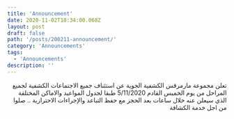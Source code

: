 ```yaml
---
title: 'Announcement'
date: 2020-11-02T18:34:00.068Z
layout: post
draft: false
path: '/posts/200211-announcement/'
category: 'Announcements'
tags:
  - 'Announcements'
description: ''
---
```


<div dir="rtl">

تعلن مجموعة مارمرقس الكشفية الجوية عن استئناف جميع الاجتماعات الكشفية لجميع المراحل من يوم الخميس القادم  5/11/2020 طبقا لجدول المواعيد والاماكن المختلفة الذي سيعلن عنه خلال ساعات بعد الحجز مع حفظ التباعد والإجراءات الاحترازية .. صلوا من اجل خدمة الكشافة
</div>
